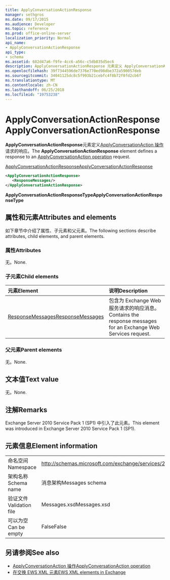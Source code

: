 ```yaml
---
title: ApplyConversationActionResponse
manager: sethgros
ms.date: 09/17/2015
ms.audience: Developer
ms.topic: reference
ms.prod: office-online-server
localization_priority: Normal
api_name:
- ApplyConversationActionResponse
api_type:
- schema
ms.assetid: 682d47a6-f9fe-4cc6-a56c-c5db835d5ec6
description: ApplyConversationActionResponse 元素定义 ApplyConversationAction 操作请求的响应。
ms.openlocfilehash: 39f7344596de7376e770ed98dbe372a590057deb
ms.sourcegitcommit: 34041125dc8c5f993b21cebfc4f8b72f0fd2cb6f
ms.translationtype: MT
ms.contentlocale: zh-CN
ms.lasthandoff: 06/25/2018
ms.locfileid: "19753238"
---
```

# <a name="applyconversationactionresponse"></a><span data-ttu-id="7d5d0-103">ApplyConversationActionResponse</span><span class="sxs-lookup"><span data-stu-id="7d5d0-103">ApplyConversationActionResponse</span></span>

<span data-ttu-id="7d5d0-104">**ApplyConversationActionResponse**元素定义[ApplyConversationAction 操作](applyconversationaction-operation.md)请求的响应。</span><span class="sxs-lookup"><span data-stu-id="7d5d0-104">The **ApplyConversationActionResponse** element defines a response to an [ApplyConversationAction operation](applyconversationaction-operation.md) request.</span></span> 
  
[<span data-ttu-id="7d5d0-105">ApplyConversationActionResponse</span><span class="sxs-lookup"><span data-stu-id="7d5d0-105">ApplyConversationActionResponse</span></span>](applyconversationactionresponse.md)
  
```XML
<ApplyConversationActionResponse>
   <ResponseMessages/>
</ApplyConversationActionResponse>
```

 <span data-ttu-id="7d5d0-106">**ApplyConversationActionResponseType**</span><span class="sxs-lookup"><span data-stu-id="7d5d0-106">**ApplyConversationActionResponseType**</span></span>
## <a name="attributes-and-elements"></a><span data-ttu-id="7d5d0-107">属性和元素</span><span class="sxs-lookup"><span data-stu-id="7d5d0-107">Attributes and elements</span></span>

<span data-ttu-id="7d5d0-108">如下章节中介绍了属性、子元素和父元素。</span><span class="sxs-lookup"><span data-stu-id="7d5d0-108">The following sections describe attributes, child elements, and parent elements.</span></span>
  
### <a name="attributes"></a><span data-ttu-id="7d5d0-109">属性</span><span class="sxs-lookup"><span data-stu-id="7d5d0-109">Attributes</span></span>

<span data-ttu-id="7d5d0-110">无。</span><span class="sxs-lookup"><span data-stu-id="7d5d0-110">None.</span></span>
  
### <a name="child-elements"></a><span data-ttu-id="7d5d0-111">子元素</span><span class="sxs-lookup"><span data-stu-id="7d5d0-111">Child elements</span></span>

|<span data-ttu-id="7d5d0-112">**元素**</span><span class="sxs-lookup"><span data-stu-id="7d5d0-112">**Element**</span></span>|<span data-ttu-id="7d5d0-113">**说明**</span><span class="sxs-lookup"><span data-stu-id="7d5d0-113">**Description**</span></span>|
|:-----|:-----|
|[<span data-ttu-id="7d5d0-114">ResponseMessages</span><span class="sxs-lookup"><span data-stu-id="7d5d0-114">ResponseMessages</span></span>](responsemessages.md) <br/> |<span data-ttu-id="7d5d0-115">包含为 Exchange Web 服务请求的响应消息。</span><span class="sxs-lookup"><span data-stu-id="7d5d0-115">Contains the response messages for an Exchange Web Services request.</span></span>  <br/> |
   
### <a name="parent-elements"></a><span data-ttu-id="7d5d0-116">父元素</span><span class="sxs-lookup"><span data-stu-id="7d5d0-116">Parent elements</span></span>

<span data-ttu-id="7d5d0-117">无。</span><span class="sxs-lookup"><span data-stu-id="7d5d0-117">None.</span></span>
  
## <a name="text-value"></a><span data-ttu-id="7d5d0-118">文本值</span><span class="sxs-lookup"><span data-stu-id="7d5d0-118">Text value</span></span>

<span data-ttu-id="7d5d0-119">无。</span><span class="sxs-lookup"><span data-stu-id="7d5d0-119">None.</span></span>
  
## <a name="remarks"></a><span data-ttu-id="7d5d0-120">注解</span><span class="sxs-lookup"><span data-stu-id="7d5d0-120">Remarks</span></span>

<span data-ttu-id="7d5d0-121">Exchange Server 2010 Service Pack 1 (SP1) 中引入了此元素。</span><span class="sxs-lookup"><span data-stu-id="7d5d0-121">This element was introduced in Exchange Server 2010 Service Pack 1 (SP1).</span></span>
  
## <a name="element-information"></a><span data-ttu-id="7d5d0-122">元素信息</span><span class="sxs-lookup"><span data-stu-id="7d5d0-122">Element information</span></span>

|||
|:-----|:-----|
|<span data-ttu-id="7d5d0-123">命名空间</span><span class="sxs-lookup"><span data-stu-id="7d5d0-123">Namespace</span></span>  <br/> |http://schemas.microsoft.com/exchange/services/2006/messages  <br/> |
|<span data-ttu-id="7d5d0-124">架构名称</span><span class="sxs-lookup"><span data-stu-id="7d5d0-124">Schema name</span></span>  <br/> |<span data-ttu-id="7d5d0-125">消息架构</span><span class="sxs-lookup"><span data-stu-id="7d5d0-125">Messages schema</span></span>  <br/> |
|<span data-ttu-id="7d5d0-126">验证文件</span><span class="sxs-lookup"><span data-stu-id="7d5d0-126">Validation file</span></span>  <br/> |<span data-ttu-id="7d5d0-127">Messages.xsd</span><span class="sxs-lookup"><span data-stu-id="7d5d0-127">Messages.xsd</span></span>  <br/> |
|<span data-ttu-id="7d5d0-128">可以为空</span><span class="sxs-lookup"><span data-stu-id="7d5d0-128">Can be empty</span></span>  <br/> |<span data-ttu-id="7d5d0-129">False</span><span class="sxs-lookup"><span data-stu-id="7d5d0-129">False</span></span>  <br/> |
   
## <a name="see-also"></a><span data-ttu-id="7d5d0-130">另请参阅</span><span class="sxs-lookup"><span data-stu-id="7d5d0-130">See also</span></span>

- [<span data-ttu-id="7d5d0-131">ApplyConversationAction 操作</span><span class="sxs-lookup"><span data-stu-id="7d5d0-131">ApplyConversationAction operation</span></span>](applyconversationaction-operation.md)
- [<span data-ttu-id="7d5d0-132">在交换 EWS XML 元素</span><span class="sxs-lookup"><span data-stu-id="7d5d0-132">EWS XML elements in Exchange</span></span>](ews-xml-elements-in-exchange.md)

